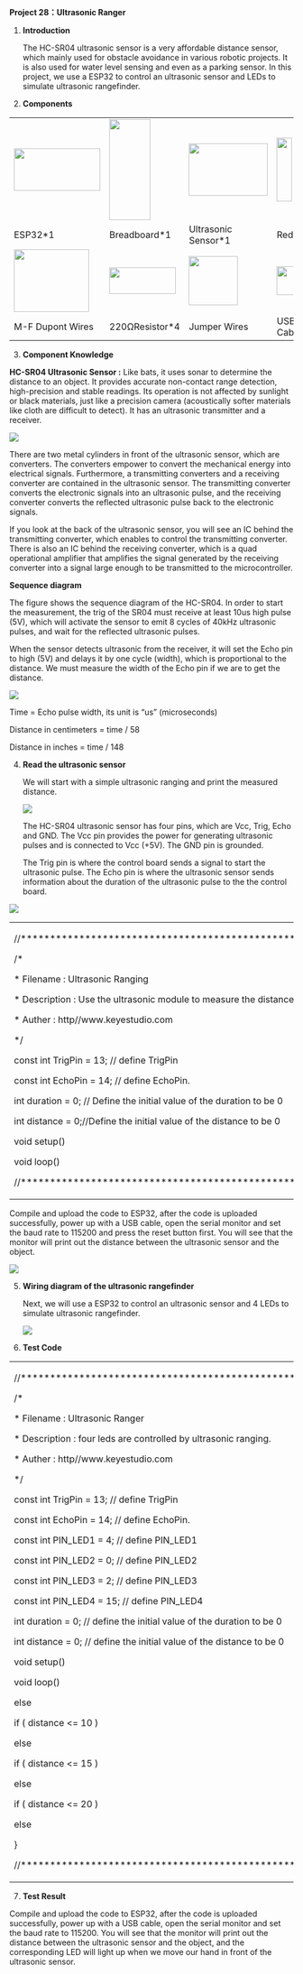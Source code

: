 **Project 28：Ultrasonic Ranger**

1.  **Introduction**
    
    The HC-SR04 ultrasonic sensor is a very affordable distance sensor,
    which mainly used for obstacle avoidance in various robotic
    projects. It is also used for water level sensing and even as a
    parking sensor. In this project, we use a ESP32 to control an
    ultrasonic sensor and LEDs to simulate ultrasonic rangefinder.

2.  **Components**

<table>
<tbody>
<tr class="odd">
<td><img src="https://raw.githubusercontent.com/keyestudio/KS5011-KS5011F-Keyestudio-ESP32-Learning-Kit-Complete-Edition-Raspberry-Pi/master/media/56053f7126905c6def63919c661d5c0a.jpeg" style="width:1.59722in;height:0.77986in" /></td>
<td><img src="https://raw.githubusercontent.com/keyestudio/KS5011-KS5011F-Keyestudio-ESP32-Learning-Kit-Complete-Edition-Raspberry-Pi/master/media/e380dd26e4825be9a768973802a55fe6.png" style="width:0.75972in;height:1.8625in" /></td>
<td><img src="https://raw.githubusercontent.com/keyestudio/KS5011-KS5011F-Keyestudio-ESP32-Learning-Kit-Complete-Edition-Raspberry-Pi/master/media/85df6831220dec7d43a68bfc9b7382cb.png" style="width:1.45764in;height:0.96319in" /></td>
<td><img src="https://raw.githubusercontent.com/keyestudio/KS5011-KS5011F-Keyestudio-ESP32-Learning-Kit-Complete-Edition-Raspberry-Pi/master/media/7eb361d680dfa351f07f8527aeb37abd.png" style="width:0.275in;height:1.17361in" /></td>
<td></td>
</tr>
<tr class="even">
<td>ESP32*1</td>
<td>Breadboard*1</td>
<td>Ultrasonic Sensor*1</td>
<td>Red LED*4</td>
<td></td>
</tr>
<tr class="odd">
<td><img src="https://raw.githubusercontent.com/keyestudio/KS5011-KS5011F-Keyestudio-ESP32-Learning-Kit-Complete-Edition-Raspberry-Pi/master/media/1fbdfe0569327d9a42600a54336bf7b5.png" style="width:1.38819in;height:1.15833in" /></td>
<td><img src="https://raw.githubusercontent.com/keyestudio/KS5011-KS5011F-Keyestudio-ESP32-Learning-Kit-Complete-Edition-Raspberry-Pi/master/media/098a2730d0b0a2a4b2079e0fc87fd38b.png" style="width:1.22639in;height:0.49236in" /></td>
<td><img src="https://raw.githubusercontent.com/keyestudio/KS5011-KS5011F-Keyestudio-ESP32-Learning-Kit-Complete-Edition-Raspberry-Pi/master/media/e9a8d050105397bb183512fb4ffdd2f6.png" style="width:0.90694in;height:0.90139in" /></td>
<td><img src="https://raw.githubusercontent.com/keyestudio/KS5011-KS5011F-Keyestudio-ESP32-Learning-Kit-Complete-Edition-Raspberry-Pi/master/media/7dcbd02995be3c142b2f97df7f7c03ce.png" style="width:0.99028in;height:0.52986in" /></td>
<td></td>
</tr>
<tr class="even">
<td>M-F Dupont Wires</td>
<td>220ΩResistor*4</td>
<td>Jumper Wires</td>
<td>USB Cable*1</td>
<td></td>
</tr>
</tbody>
</table>

3.  **Component Knowledge**

**HC-SR04 Ultrasonic Sensor :** Like bats, it uses sonar to determine
the distance to an object. It provides accurate non-contact range
detection, high-precision and stable readings. Its operation is not
affected by sunlight or black materials, just like a precision camera
(acoustically softer materials like cloth are difficult to detect). It
has an ultrasonic transmitter and a receiver.

![](/media/e6f6037071e434febf7090b56ac35802.png)

There are two metal cylinders in front of the ultrasonic sensor, which
are converters. The converters empower to convert the mechanical energy
into electrical signals. Furthermore, a transmitting converters and a
receiving converter are contained in the ultrasonic sensor. The
transmitting converter converts the electronic signals into an
ultrasonic pulse, and the receiving converter converts the reflected
ultrasonic pulse back to the electronic signals.

If you look at the back of the ultrasonic sensor, you will see an IC
behind the transmitting converter, which enables to control the
transmitting converter. There is also an IC behind the receiving
converter, which is a quad operational amplifier that amplifies the
signal generated by the receiving converter into a signal large enough
to be transmitted to the microcontroller.

**Sequence diagram**

The figure shows the sequence diagram of the HC-SR04. In order to start
the measurement, the trig of the SR04 must receive at least 10us high
pulse (5V), which will activate the sensor to emit 8 cycles of 40kHz
ultrasonic pulses, and wait for the reflected ultrasonic pulses.

When the sensor detects ultrasonic from the receiver, it will set the
Echo pin to high (5V) and delays it by one cycle (width), which is
proportional to the distance. We must measure the width of the Echo pin
if we are to get the distance.

![](/media/4114885ac4b6214953e3224d8c1d52c4.png)

Time = Echo pulse width, its unit is “us” (microseconds)

Distance in centimeters = time / 58

Distance in inches = time / 148

4.  **Read the ultrasonic sensor**
    
    We will start with a simple ultrasonic ranging and print the
    measured distance.
    
    ![](/media/db430baa07e2e4d9ac9efca1950b953a.jpeg)
    
    The HC-SR04 ultrasonic sensor has four pins, which are Vcc, Trig,
    Echo and GND. The Vcc pin provides the power for generating
    ultrasonic pulses and is connected to Vcc (+5V). The GND pin is
    grounded.
    
    The Trig pin is where the control board sends a signal to start the
    ultrasonic pulse. The Echo pin is where the ultrasonic sensor sends
    information about the duration of the ultrasonic pulse to the the
    control board.

![](/media/a8d408be3629a2d288dbb30bd60007af.png)

<table>
<tbody>
<tr class="odd">
<td><p>//**********************************************************************************</p>
<p>/*</p>
<p>* Filename : Ultrasonic Ranging</p>
<p>* Description : Use the ultrasonic module to measure the distance.</p>
<p>* Auther : http//www.keyestudio.com</p>
<p>*/</p>
<p>const int TrigPin = 13; // define TrigPin</p>
<p>const int EchoPin = 14; // define EchoPin.</p>
<p>int duration = 0; // Define the initial value of the duration to be 0</p>
<p>int distance = 0;//Define the initial value of the distance to be 0</p>
<p>void setup()</p>
<p></p>
<p>void loop()</p>
<p></p>
<p>//**********************************************************************************</p></td>
</tr>
</tbody>
</table>

Compile and upload the code to ESP32, after the code is uploaded
successfully, power up with a USB cable, open the serial monitor and set
the baud rate to 115200 and press the reset button first. You will see
that the monitor will print out the distance between the ultrasonic
sensor and the object.

![](/media/4927b524b1ceb2647d886c3797245fa5.png)

5.  **Wiring diagram of the ultrasonic rangefinder**
    
    Next, we will use a ESP32 to control an ultrasonic sensor and 4 LEDs
    to simulate ultrasonic rangefinder.
    
    ![](/media/910ed1be8be94411a090afb95af86d1a.png)

6.  **Test Code**

<table>
<tbody>
<tr class="odd">
<td><p>//**********************************************************************************</p>
<p>/*</p>
<p>* Filename : Ultrasonic Ranger</p>
<p>* Description : four leds are controlled by ultrasonic ranging.</p>
<p>* Auther : http//www.keyestudio.com</p>
<p>*/</p>
<p>const int TrigPin = 13; // define TrigPin</p>
<p>const int EchoPin = 14; // define EchoPin.</p>
<p>const int PIN_LED1 = 4; // define PIN_LED1</p>
<p>const int PIN_LED2 = 0; // define PIN_LED2</p>
<p>const int PIN_LED3 = 2; // define PIN_LED3</p>
<p>const int PIN_LED4 = 15; // define PIN_LED4</p>
<p>int duration = 0; // define the initial value of the duration to be 0</p>
<p>int distance = 0; // define the initial value of the distance to be 0</p>
<p>void setup()</p>
<p></p>
<p>void loop()</p>
<p></p>
<p>else</p>
<p></p>
<p>if ( distance &lt;= 10 )</p>
<p></p>
<p>else</p>
<p></p>
<p>if ( distance &lt;= 15 )</p>
<p></p>
<p>else</p>
<p></p>
<p>if ( distance &lt;= 20 )</p>
<p></p>
<p>else</p>
<p></p>
<p>}</p>
<p>//**********************************************************************************</p></td>
</tr>
</tbody>
</table>

7.  **Test Result**

Compile and upload the code to ESP32, after the code is uploaded
successfully, power up with a USB cable, open the serial monitor and set
the baud rate to 115200. You will see that the monitor will print out
the distance between the ultrasonic sensor and the object, and the
corresponding LED will light up when we move our hand in front of the
ultrasonic sensor.
